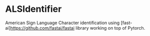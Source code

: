 # ALSIdentifier


American Sign Language Character identification using [fast-ai]https://github.com/fastai/fastai library working on top of Pytorch.
